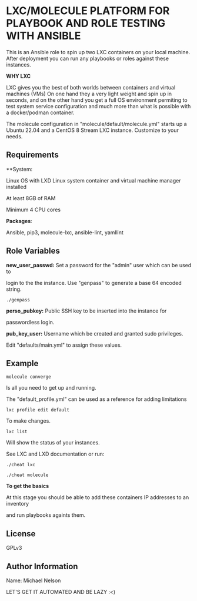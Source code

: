 LXC/MOLECULE PLATFORM FOR PLAYBOOK AND ROLE TESTING WITH ANSIBLE
================================================================

This is an Ansible role to spin up two LXC containers on your local machine.
After deployment you can run any playbooks or roles against these instances.

**WHY LXC**

LXC gives you the best of both worlds between containers and virtual machines
(VMs)
  On one hand they a very light weight and spin up in seconds, and on the other
hand you get a full OS environment permiting to test system service
configuration and much more than what is possible with a docker/podman container.

  The molecule configuration in "molecule/default/molecule.yml" starts up a Ubuntu 22.04 and a CentOS
8 Stream LXC instance. Customize to your needs.


Requirements
------------

**System:

Linux OS with LXD Linux system container and virtual machine manager installed

At least 8GB of RAM

Minimum 4 CPU cores

**Packages**:

Ansible, pip3, molecule-lxc, ansible-lint, yamllint


Role Variables
--------------

**new_user_passwd:** Set a password for the "admin" user which can be used to

login to the the instance. Use "genpass" to generate a base 64 encoded string.

```
./genpass

```

**perso_pubkey:** Public SSH key to be inserted into the instance for

passwordless login.

**pub_key_user:** Username which be created and granted sudo privileges.

Edit "defaults/main.yml" to assign these values.


Example
--------

```
molecule converge

 ```
Is all you need to get up and running.

The "default_profile.yml" can be used as a reference for adding limitations

```
lxc profile edit default

```
To make changes.

```
lxc list

```
Will show the status of your instances.

See LXC and LXD documentation or run:

```
./cheat lxc

./cheat molecule

```
**To get the basics**

At this stage you should be able to add these containers IP addresses to an inventory

and run playbooks againts them.

License
-------

GPLv3

Author Information
------------------

Name: Michael Nelson

LET'S GET IT AUTOMATED AND BE LAZY :<)

